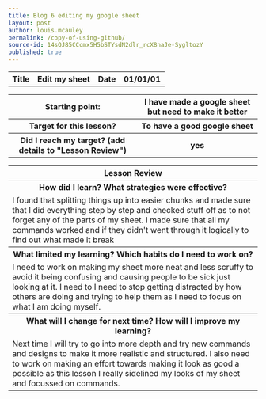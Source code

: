 ```yaml
---
title: Blog 6 editing my google sheet
layout: post
author: louis.mcauley
permalink: /copy-of-using-github/
source-id: 14sQJ85CCcmx5H5bSTYsdN2dlr_rcX8naJe-SygltozY
published: true
---
```

<table>
  <tr>
    <th>Title</th>
    <th>Edit my sheet</th>
    <th>Date</th>
    <th>01/01/01</th>
  </tr>
</table>


<table>
  <tr>
    <th>Starting point:</th>
    <th>I have made a google sheet but need to make it better</th>
  </tr>
  <tr>
    <th>Target for this lesson?</th>
    <th>To have a good google sheet</th>
  </tr>
  <tr>
    <th>Did I reach my target? 
(add details to "Lesson Review")</th>
    <th> yes</th>
  </tr>
</table>


<table>
  <tr>
    <th>Lesson Review</th>
  </tr>
  <tr>
    <th>How did I learn? What strategies were effective? </th>
  </tr>
  <tr>
    <td>I found that splitting things up into easier chunks and made sure that I did everything step by step and checked stuff off as to not forget any of the parts of my sheet. I made sure that all my commands worked and if they didn't went through it logically to find out what made it break</td>
  </tr>
  <tr>
    <th>What limited my learning? Which habits do I need to work on? </th>
  </tr>
  <tr>
    <td>I need to work on making my sheet more neat and less scruffy to avoid it being confusing and causing people to be sick just looking at it. I need to I need to stop getting distracted by how others are doing and trying to help them as I need to focus on what I am doing myself.</td>
  </tr>
  <tr>
    <th>What will I change for next time? How will I improve my learning?</th>
  </tr>
  <tr>
    <td>Next time I will try to go into more depth and try new commands and designs to make it more realistic and structured. I also need to work on making an effort towards making it look as good a possible as this lesson I really sidelined my looks of my sheet and focussed on commands.</td>
  </tr>
</table>


